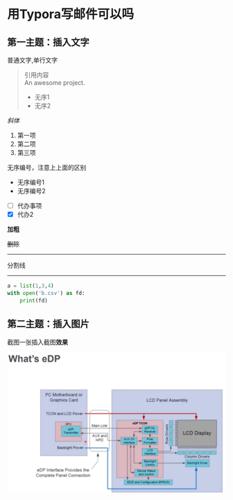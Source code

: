 # 用Typora写邮件可以吗

## 第一主题：插入文字

普通文字,单行文字

> 引用内容  
> An awesome project. 
> + 无序1
> + 无序2

*斜体*

1. 第一项
2. 第二项
3. 第三项

无序编号，注意上上面的区别

* 无序编号1
* 无序编号2

- [ ] 代办事项
- [x] 代办2

**加粗**

~~删除~~

***

分割线

***

```python
a = list(1,3,4)
with open('b.csv') as fd:
    print(fd)
```

## 第二主题：插入图片

截图一张插入截图**效果**

![eDP图片](./eDP.png)


